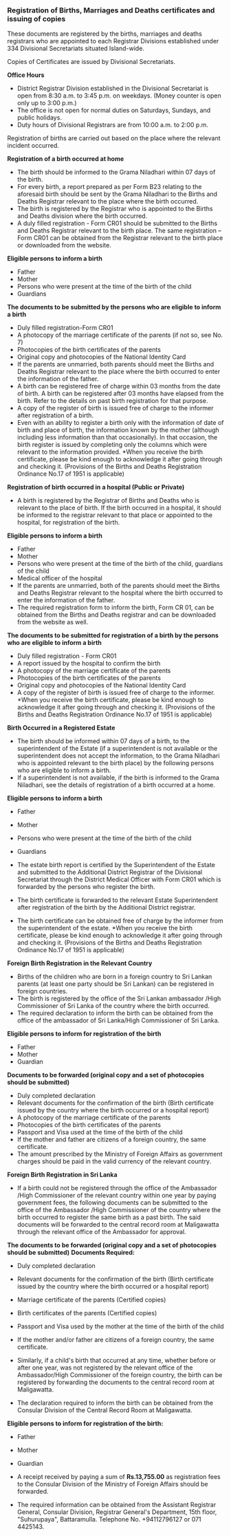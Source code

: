 ### Registration of Births, Marriages and Deaths certificates and issuing of copies

These documents are registered by the births, marriages and deaths registrars who are appointed to each Registrar Divisions established under 334 Divisional Secretariats situated Island-wide.

Copies of Certificates are issued by Divisional Secretariats.

**Office Hours**
* District Registrar Division established in the Divisional Secretariat is open from 8:30 a.m. to 3:45 p.m. on weekdays. (Money counter is open only up to 3:00 p.m.)
* The office is not open for normal duties on Saturdays, Sundays, and public holidays.
* Duty hours of Divisional Registrars are from 10:00 a.m. to 2:00 p.m.

Registration of births are carried out based on the place where the relevant incident occurred.

**Registration of a birth occurred at home**
* The birth should be informed to the Grama Niladhari within 07 days of the birth.
* For every birth, a report prepared as per Form B23 relating to the aforesaid birth should be sent by the Grama Niladhari to the Births and Deaths Registrar relevant to the place where the birth occurred.
* The birth is registered by the Registrar who is appointed to the Births and Deaths division where the birth occurred.
* A duly filled registration - Form CR01 should be submitted to the Births and Deaths Registrar relevant to the birth place. The same registration – Form CR01 can be obtained from the Registrar relevant to the birth place or downloaded from the website.

**Eligible persons to inform a birth**
* Father
* Mother
* Persons who were present at the time of the birth of the child
* Guardians

**The documents to be submitted by the persons who are eligible to inform a birth**
* Duly filled registration-Form CR01
* A photocopy of the marriage certificate of the parents (if not so, see No. 7)
* Photocopies of the birth certificates of the parents
* Original copy and photocopies of the National Identity Card
* If the parents are unmarried, both parents should meet the Births and Deaths Registrar relevant to the place where the birth occurred to enter the information of the father.
* A birth can be registered free of charge within 03 months from the date of birth. A birth can be registered after 03 months have elapsed from the birth. Refer to the details on past birth registration for that purpose.
* A copy of the register of birth is issued free of charge to the informer after registration of a birth.
* Even with an ability to register a birth only with the information of date of birth and place of birth, the information known by the mother (although including less information than that occasionally). In that occasion, the birth register is issued by completing only the columns which were relevant to the information provided.
*When you receive the birth certificate, please be kind enough to acknowledge it after going through and checking it.
(Provisions of the Births and Deaths Registration Ordinance No.17 of 1951 is applicable)

**Registration of birth occurred in a hospital (Public or Private)**
* A birth is registered by the Registrar of Births and Deaths who is relevant to the place of birth. If the birth occurred in a hospital, it should be informed to the registrar relevant to that place or appointed to the hospital, for registration of the birth.

**Eligible persons to inform a birth**
* Father
* Mother
* Persons who were present at the time of the birth of the child, guardians of the child
* Medical officer of the hospital
* If the parents are unmarried, both of the parents should meet the Births and Deaths Registrar relevant to the hospital where the birth occurred to enter the information of the father.
* The required registration form to inform the birth, Form CR 01, can be obtained from the Births and Deaths registrar and can be downloaded from the website as well.

**The documents to be submitted for registration of a birth by the persons who are eligible to inform a birth**
* Duly filled registration - Form CR01
* A report issued by the hospital to confirm the birth
* A photocopy of the marriage certificate of the parents
* Photocopies of the birth certificates of the parents
* Original copy and photocopies of the National Identity Card
* A copy of the register of birth is issued free of charge to the informer.
*When you receive the birth certificate, please be kind enough to acknowledge it after going through and checking it.
(Provisions of the Births and Deaths Registration Ordinance No.17 of 1951 is applicable)

**Birth Occurred in a Registered Estate**
* The birth should be informed within 07 days of a birth, to the superintendent of the Estate (if a superintendent is not available or the superintendent does not accept the information, to the Grama Niladhari who is appointed relevant to the birth place) by the following persons who are eligible to inform a birth.
* If a superintendent is not available, if the birth is informed to the Grama Niladhari, see the details of registration of a birth occurred at a home.

**Eligible persons to inform a birth**
* Father
* Mother
* Persons who were present at the time of the birth of the child
* Guardians

* The estate birth report is certified by the Superintendent of the Estate and submitted to the Additional District Registrar of the Divisional Secretariat through the District Medical Officer with Form CR01 which is forwarded by the persons who register the birth.
* The birth certificate is forwarded to the relevant Estate Superintendent after registration of the birth by the Additional District registrar.
* The birth certificate can be obtained free of charge by the informer from the superintendent of the estate.
*When you receive the birth certificate, please be kind enough to acknowledge it after going through and checking it.
(Provisions of the Births and Deaths Registration Ordinance No.17 of 1951 is applicable)

**Foreign Birth Registration in the Relevant Country**
* Births of the children who are born in a foreign country to Sri Lankan parents (at least one party should be Sri Lankan) can be registered in foreign countries.
* The birth is registered by the office of the Sri Lankan ambassador /High Commissioner of Sri Lanka of the country where the birth occurred.
* The required declaration to inform the birth can be obtained from the office of the ambassador of Sri Lanka/High Commissioner of Sri Lanka.

**Eligible persons to inform for registration of the birth**
* Father
* Mother
* Guardian

**Documents to be forwarded (original copy and a set of photocopies should be submitted)**
* Duly completed declaration
* Relevant documents for the confirmation of the birth (Birth certificate issued by the country where the birth occurred or a hospital report)
* A photocopy of the marriage certificate of the parents
* Photocopies of the birth certificates of the parents
* Passport and Visa used at the time of the birth of the child
* If the mother and father are citizens of a foreign country, the same certificate.
* The amount prescribed by the Ministry of Foreign Affairs as government charges should be paid in the valid currency of the relevant country.

**Foreign Birth Registration in Sri Lanka**
* If a birth could not be registered through the office of the Ambassador /High Commissioner of the relevant country within one year by paying government fees, the following documents can be submitted to the office of the Ambassador /High Commissioner of the country where the birth occurred to register the same birth as a past birth. The said documents will be forwarded to the central record room at Maligawatta through the relevant office of the Ambassador for approval.

**The documents to be forwarded (original copy and a set of photocopies should be submitted)**
**Documents Required:**
* Duly completed declaration
* Relevant documents for the confirmation of the birth (Birth certificate issued by the country where the birth occurred or a hospital report)
* Marriage certificate of the parents (Certified copies)
* Birth certificates of the parents (Certified copies)
* Passport and Visa used by the mother at the time of the birth of the child
* If the mother and/or father are citizens of a foreign country, the same certificate.

* Similarly, if a child's birth that occurred at any time, whether before or after one year, was not registered by the relevant office of the Ambassador/High Commissioner of the foreign country, the birth can be registered by forwarding the documents to the central record room at Maligawatta.
* The declaration required to inform the birth can be obtained from the Consular Division of the Central Record Room at Maligawatta.

**Eligible persons to inform for registration of the birth:**
* Father
* Mother
* Guardian

* A receipt received by paying a sum of **Rs.13,755.00** as registration fees to the Consular Division of the Ministry of Foreign Affairs should be forwarded.
* The required information can be obtained from the Assistant Registrar General, Consular Division, Registrar General's Department, 15th floor, "Suhurupaya", Battaramulla. Telephone No. +94112796127 or 071 4425143.